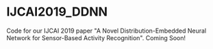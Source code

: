 # IJCAI2019_DDNN
Code for our IJCAI 2019 paper "A Novel Distribution-Embedded Neural Network for Sensor-Based Activity Recognition". Coming Soon!
